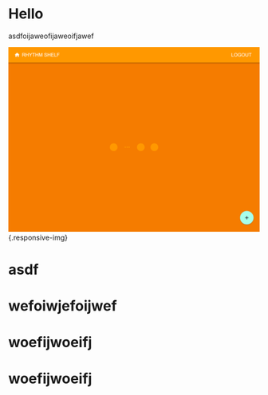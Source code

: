 # Hello

asdfoijaweofijaweoifjawef

![](create.png){.responsive-img}

# asdf
# wefoiwjefoijwef
# woefijwoeifj
# woefijwoeifj
